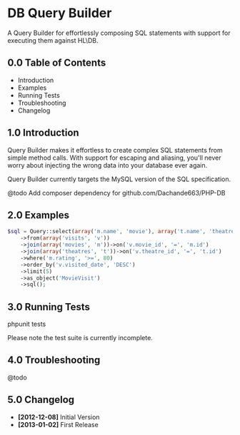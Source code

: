 DB Query Builder
====================

A Query Builder for effortlessly composing SQL statements
with support for executing them against HL\DB.


0.0 Table of Contents
---------------------

* Introduction
* Examples
* Running Tests
* Troubleshooting
* Changelog


1.0 Introduction
----------------

Query Builder makes it effortless to create complex SQL
statements from simple method calls. With support for
escaping and aliasing, you'll never worry about injecting
the wrong data into your database ever again.

Query Builder currently targets the MySQL version of the
SQL specification.

@todo Add composer dependency for github.com/Dachande663/PHP-DB


2.0 Examples
------------

```php
$sql = Query::select(array('m.name', 'movie'), array('t.name', 'theatre_name'), 'visited_date')
	->from(array('visits', 'v'))
	->join(array('movies', 'm'))->on('v.movie_id', '=', 'm.id')
	->join(array('theatres', 't'))->on('v.theatre_id', '=', 't.id')
	->where('m.rating', '>=', 80)
	->order_by('v.visited_date', 'DESC')
	->limit(5)
	->as_object('MovieVisit')
	->sql();
```


3.0 Running Tests
-----------------

phpunit tests

Please note the test suite is currently incomplete.


4.0 Troubleshooting
-------------------

@todo


5.0 Changelog
-------------

* **[2012-12-08]** Initial Version
* **[2013-01-02]** First Release
